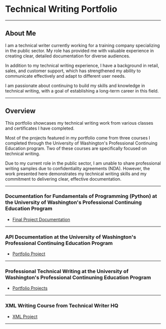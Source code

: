 # Technical Writing Portfolio

-------------------------

## About Me

I am a technical writer currently working for a training company specializing in the public sector. My role has provided me with valuable experience in creating clear, detailed documentation for diverse audiences.

In addition to my technical writing experience, I have a background in retail, sales, and customer support, which has strengthened my ability to communicate effectively and adapt to different user needs.

I am passionate about continuing to build my skills and knowledge in technical writing, with a goal of establishing a long-term career in this field.

-------------------------

## Overview

This portfolio showcases my technical writing work from various classes and certificates I have completed.

Most of the projects featured in my portfolio come from three courses I completed through the University of Washington's Professional Continuing Education program. 
Two of these courses are specifically focused on technical writing.

Due to my current role in the public sector, I am unable to share professional writing samples due to confidentiality agreements (NDA). However, the work presented here demonstrates my technical writing skills and my commitment to delivering clear, effective documentation.

-------------------------

### Documentation for Fundamentals of Programming (Python) at the University of Washington's Professional Continuing Education Program

* [Final Project Documentation](UW_Python/uw_python.md)

-------------------------

### API Documentation at the University of Washington's Professional Continuing Education Program

* [Portfolio Project](UW_API/uw_api.md)

-------------------------

### Professional Technical Writing at the University of Washington's Professional Continuning Education Program

* [Portfolio Projects](UW_PTW/uw_ptw.md)

-------------------------

### XML Writing Course from Technical Writer HQ

* [XML Project](XML/xml.md)

-------------------------

